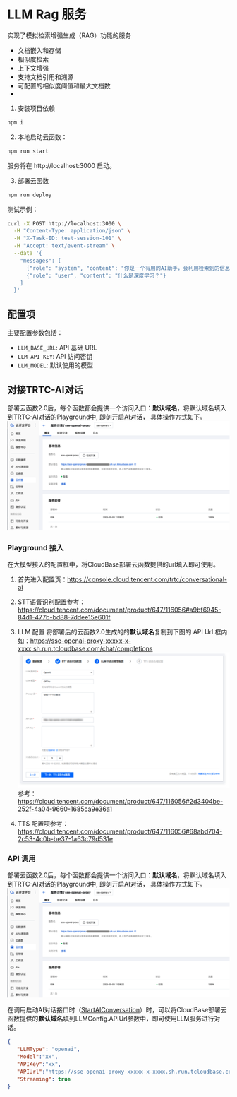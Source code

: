 # LLM Rag 服务

实现了模拟检索增强生成（RAG）功能的服务
- 文档嵌入和存储
- 相似度检索
- 上下文增强
- 支持文档引用和溯源
- 可配置的相似度阈值和最大文档数
- 
1. 安装项目依赖
```bash
npm i
```

2. 本地启动云函数：
```bash
npm run start
```

服务将在 http://localhost:3000 启动。

3. 部署云函数
```bash
npm run deploy
```

测试示例：
```bash
curl -X POST http://localhost:3000 \
  -H "Content-Type: application/json" \
  -H "X-Task-ID: test-session-101" \
  -H "Accept: text/event-stream" \
  --data '{
    "messages": [
      {"role": "system", "content": "你是一个有用的AI助手，会利用检索到的信息回答问题"},
      {"role": "user", "content": "什么是深度学习？"}
    ]
  }'
```


## 配置项
主要配置参数包括：
- `LLM_BASE_URL`: API 基础 URL
- `LLM_API_KEY`: API 访问密钥
- `LLM_MODEL`: 默认使用的模型


## 对接TRTC-AI对话
部署云函数2.0后，每个函数都会提供一个访问入口：**默认域名**，将默认域名填入到TRTC-AI对话的Playground中, 即刻开启AI对话， 具体操作方式如下。
![func-url.png](../images/func-url.png)


### Playground 接入
在大模型接入的配置框中，将CloudBase部署云函数提供的url填入即可使用。

1. 首先进入配置页：https://console.cloud.tencent.com/trtc/conversational-ai

2. STT语音识别配置参考：https://cloud.tencent.com/document/product/647/116056#a9bf6945-84d1-477b-bd88-7ddee15e601f

3. LLM 配置
   将部署后的云函数2.0生成的的**默认域名**复制到下图的 API Url 框内
   如：https://sse-openai-proxy-xxxxx-x-xxxx.sh.run.tcloudbase.com/chat/completions
   ![llm-config-playground.png](../images/llm-config-playground.png)
   参考：https://cloud.tencent.com/document/product/647/116056#2d3404be-252f-4a04-9660-1685ca9e36a1

4. TTS 配置项参考： https://cloud.tencent.com/document/product/647/116056#68abd704-2c53-4c0b-be37-1a63c79d531e



### API 调用
部署云函数2.0后，每个函数都会提供一个访问入口：**默认域名**，将默认域名填入到TRTC-AI对话的Playground中, 即刻开启AI对话， 具体操作方式如下。
![func-url.png](../images/func-url.png)

在调用启动AI对话接口时（[StartAIConversation](https://cloud.tencent.com/document/api/647/108514)）时，可以将CloudBase部署云函数提供的**默认域名**填到LLMConfig.APIUrl参数中，即可使用LLM服务进行对话。

```json
{
   "LLMType": "openai",
   "Model":"xx",
   "APIKey":"xx",
   "APIUrl":"https://sse-openai-proxy-xxxxx-x-xxxx.sh.run.tcloudbase.com/chat/completions",
   "Streaming": true
}
```
